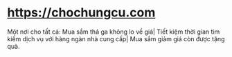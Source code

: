 # https://chochungcu.com
Một nơi cho tất cả: Mua sắm thả ga không lo về giá| Tiết kiệm thời gian tìm kiếm dịch vụ với hàng ngàn nhà cung cấp| Mua sắm giảm giá còn được tặng quà.
